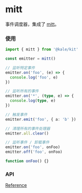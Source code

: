# mitt

事件调度器，集成了 [mitt](https://github.com/developit/mitt)。

### 使用

```ts
import { mitt } from '@kale/kit'

const emitter = mitt()

// 监听特定事件
emitter.on('foo', (e) => {
  console.log('foo', e)
})

// 监听所有的事件
emitter.on('*', (type, e) => {
  console.log(type, e)
})

// 触发事件
emitter.emit('foo', { a: 'b' })

// 清理所有的事件处理器
emitter.all.clear()

// 监听事件 / 卸载事件
emitter.on('foo', onFoo)
emitter.off('foo', onFoo)

function onFoo() {}
```

### API

[Reference](https://github.com/developit/mitt)
